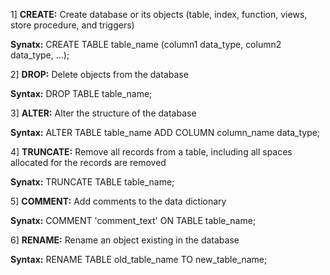 1] **CREATE:** Create database or its objects (table, index, function, views, store procedure, and triggers)	

**Synatx:** CREATE TABLE table_name (column1 data_type, column2 data_type, ...);





2] **DROP:**	Delete objects from the database	

 **Syntax:** DROP TABLE table_name;

 


 

3] **ALTER:** Alter the structure of the database	

  **Syntax:** ALTER TABLE table_name ADD COLUMN column_name data_type;

  


  

4] **TRUNCATE:**	Remove all records from a table, including all spaces allocated for the records are removed	

  **Synatx:** TRUNCATE TABLE table_name;

  


  

5] **COMMENT:**	Add comments to the data dictionary

   **Synatx:** COMMENT 'comment_text' ON TABLE table_name; 

   


   

6] **RENAME:**	Rename an object existing in the database	

   **Syntax:** RENAME TABLE old_table_name TO new_table_name;


   
